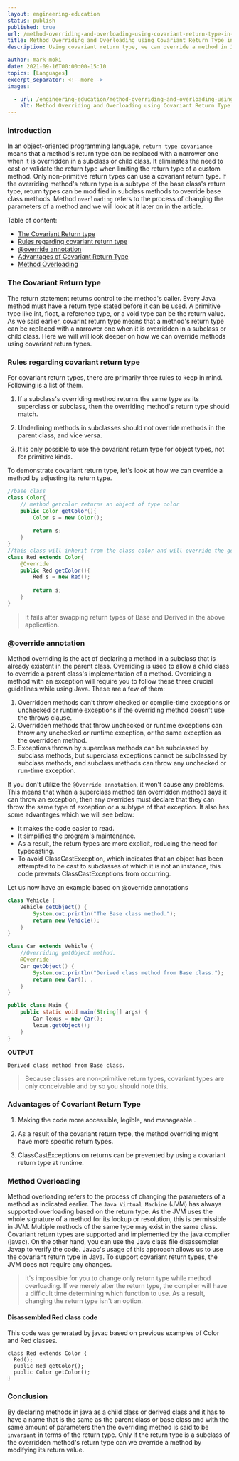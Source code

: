 ```yaml
---
layout: engineering-education
status: publish
published: true
url: /method-overriding-and-overloading-using-covariant-return-type-in-java/
title: Method Overriding and Overloading using Covariant Return Type in Java
description: Using covariant return type, we can override a method in Java. As a result, the programmer is relieved of the burden of typecasting. This article will cover how to use covariant return type and its advantages in this tutorial.

author: mark-moki
date: 2021-09-16T00:00:00-15:10
topics: [Languages]
excerpt_separator: <!--more-->
images:

  - url: /engineering-education/method-overriding-and-overloading-using-covariant-return-type-in-java/hero.jpg
    alt: Method Overriding and Overloading using Covariant Return Type in Java
---
```


### Introduction
In an object-oriented programming language, `return type covariance` means that a method's return type can be replaced with a narrower one when it is overridden in a subclass or child class. It eliminates the need to cast or validate the return type when limiting the return type of a custom method. Only non-primitive return types can use a covariant return type.  If the overriding method's return type is a subtype of the base class's return type, return types can be modified in subclass methods to override base class methods. Method `overloading` refers to the process of changing the parameters of a method and we will look at it later on in the article.

Table of content:
- [The Covariant Return type](#the-covariant-return-type)
- [Rules regarding covariant return type](#rules-regarding-covariant-return-type)
- [@override annotation](#override-annotation)
- [Advantages of Covariant Return Type](#advantages-of-covariant-return-type)
- [Method Overloading](#method-overloading)
### The Covariant Return type
The return statement returns control to the method's caller. Every Java method must have a return type stated before it can be used. A primitive type like int, float, a reference type, or a void type can be the return value. As we said earlier, covarint return type means that a method's return type can be replaced with a narrower one when it is overridden in a subclass or child class. Here we will will look deeper on how we can override methods using covariant return types.
### Rules regarding covariant return type
For covariant return types, there are primarily three rules to keep in mind. Following is a list of them.
1. If a subclass's overriding method returns the same type as its superclass or subclass, then the overriding method's return type should match.

2. Underlining methods in subclasses should not override methods in the parent class, and vice versa.

3. It is only possible to use the covariant return type for object types, not for primitive kinds.

To demonstrate covariant return type, let's look at how we can override a method by adjusting its return type.
```Java
//base class
class Color{
    // method getcolor returns an object of type color
    public Color getColor(){
        Color s = new Color();
        
        return s;
    }
}
//this class will inherit from the class color and will override the getcolor() method returning the object of the type red class
class Red extends Color{
    @Override
    public Red getColor(){
        Red s = new Red();
        
        return s;
    }
}
```
> It fails after swapping return types of Base and Derived in the above application.
### @override annotation
Method overriding is the act of declaring a method in a subclass that is already existent in the parent class. Overriding is used to allow a child class to override a parent class's implementation of a method. Overriding a method with an exception will require you to follow these three crucial guidelines while using Java. These are a few of them:

1. Overridden methods can't throw checked or compile-time exceptions or unchecked or runtime exceptions if the overriding method doesn't use the throws clause.
2. Overridden methods that throw unchecked or runtime exceptions can throw any unchecked or runtime exception, or the same exception as the overridden method.
3. Exceptions thrown by superclass methods can be subclassed by subclass methods, but superclass exceptions cannot be subclassed by subclass methods, and subclass methods can throw any unchecked or run-time exception.

If you don't utilize the `@Override annotation`, it won't cause any problems. This means that when a superclass method (an overridden method) says it can throw an exception, then any overrides must declare that they can throw the same type of exception or a subtype of that exception. It also has some advantages which we will see below:
- It makes the code easier to read.
- It simplifies the program's maintenance.
- As a result, the return types are more explicit, reducing the need for typecasting.
- To avoid ClassCastException, which indicates that an object has been attempted to be cast to subclasses of which it is not an instance, this code prevents ClassCastExceptions from occurring.

Let us now have an example based on @override annotations
```Java
class Vehicle {
    Vehicle getObject() {
        System.out.println("The Base class method.");
        return new Vehicle(); 
    }
}

class Car extends Vehicle {
    //Overriding getObject method.
    @Override
    Car getObject() {
        System.out.println("Derived class method from Base class.");
        return new Car(); .
    }
}

public class Main {
    public static void main(String[] args) {
        Car lexus = new Car(); 
        lexus.getObject(); 
    }
}

```
**OUTPUT**
```
Derived class method from Base class.
```
> Because classes are non-primitive return types, covariant types are only conceivable and by so you should note this.

### Advantages of Covariant Return Type
1. Making the code more accessible, legible, and manageable .

2. As a result of the covariant return type, the method overriding might have more specific return types.

3. ClassCastExceptions on returns can be prevented by using a covariant return type at runtime.
### Method Overloading
Method overloading refers to the process of changing the parameters of a method as indicated earlier.
The `Java Virtual Machine` (JVM) has always supported overloading based on the return type. As the JVM uses the whole signature of a method for its lookup or resolution, this is permissible in JVM. Multiple methods of the same type may exist in the same class. Covariant return types are supported and implemented by the java compiler (javac).
On the other hand, you can use the Java class file disassembler Javap to verify the code. Javac's usage of this approach allows us to use the covariant return type in Java. To support covariant return types, the JVM does not require any changes.
> It's impossible for you to change only return type while method overloading. If we merely alter the return type, the compiler will have a difficult time determining which function to use. As a result, changing the return type isn't an option.
#### Disassembled Red class code
This code was generated by javac based on previous examples of Color and Red classes.
```
class Red extends Color {
  Red();
  public Red getColor();
  public Color getColor();
}
```
### Conclusion
By declaring methods in java as a child class or derived class and it has to have a name that is the same as the parent class or base class and with the same amount of parameters then the overriding method is said to be `invariant` in terms of the return type.
Only if the return type is a subclass of the overridden method's return type can we override a method by modifying its return value.

